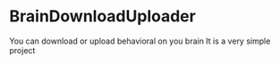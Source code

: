 # BrainDownloadUploader
You can download or upload behavioral on you brain
It is a very simple project
